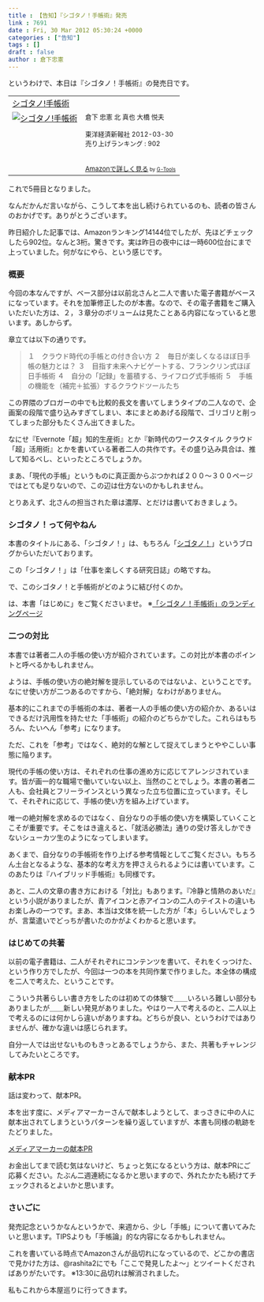 ```yaml
---
title : 【告知】『シゴタノ！手帳術』発売
link : 7691
date : Fri, 30 Mar 2012 05:30:24 +0000
categories : ["告知"]
tags : []
draft : false
author : 倉下忠憲
---
```


というわけで、本日は『シゴタノ！手帳術』の発売日です。

<table  border="0" cellpadding="5"><tr><td colspan="2"><a href="http://www.amazon.co.jp/%E3%82%B7%E3%82%B4%E3%82%BF%E3%83%8E-%E6%89%8B%E5%B8%B3%E8%A1%93-%E5%80%89%E4%B8%8B-%E5%BF%A0%E6%86%B2/dp/4492044574%3FSubscriptionId%3D15SMZCTB9V8NGR2TW082%26tag%3Drashita1000-22%26linkCode%3Dxm2%26camp%3D2025%26creative%3D165953%26creativeASIN%3D4492044574" target="_blank">シゴタノ!手帳術</a><img src="http://www.assoc-amazon.jp/e/ir?t=rashita1000-22&l=ur2&o=9" width="1" height="1" style="border: none;" alt="" /></td></tr><tr><td valign="top"><a href="http://www.amazon.co.jp/%E3%82%B7%E3%82%B4%E3%82%BF%E3%83%8E-%E6%89%8B%E5%B8%B3%E8%A1%93-%E5%80%89%E4%B8%8B-%E5%BF%A0%E6%86%B2/dp/4492044574%3FSubscriptionId%3D15SMZCTB9V8NGR2TW082%26tag%3Drashita1000-22%26linkCode%3Dxm2%26camp%3D2025%26creative%3D165953%26creativeASIN%3D4492044574" target="_blank"><img src="http://ecx.images-amazon.com/images/I/51WvT0LmqEL._SL160_.jpg" border="0" alt="シゴタノ!手帳術" /></a></td><td valign="top"><font size="-1">倉下 忠憲 北 真也 大橋 悦夫 <br /><br />東洋経済新報社  2012-03-30<br />売り上げランキング : 902<br /><br /><br /><a href="http://www.amazon.co.jp/%E3%82%B7%E3%82%B4%E3%82%BF%E3%83%8E-%E6%89%8B%E5%B8%B3%E8%A1%93-%E5%80%89%E4%B8%8B-%E5%BF%A0%E6%86%B2/dp/4492044574%3FSubscriptionId%3D15SMZCTB9V8NGR2TW082%26tag%3Drashita1000-22%26linkCode%3Dxm2%26camp%3D2025%26creative%3D165953%26creativeASIN%3D4492044574" target="_blank">Amazonで詳しく見る</a></font><font size="-2"> by <a href="http://www.goodpic.com/mt/aws/index.html" >G-Tools</a></font></td></tr></table>

これで5冊目となりました。

なんだかんだ言いながら、こうして本を出し続けられているのも、読者の皆さんのおかげです。ありがとうございます。

昨日紹介した記事では、Amazonランキング14144位でしたが、先ほどチェックしたら902位。なんと3桁。驚きです。実は昨日の夜中には一時600位台にまで上っていました。何がなにやら、という感じです。

<h3>概要</h3>
今回の本なんですが、ベース部分は以前北さんと二人で書いた電子書籍がベースになっています。それを加筆修正したのが本書。なので、その電子書籍をご購入いただいた方は、２，３章分のボリュームは見たことある内容になっていると思います。あしからず。

章立ては以下の通りです。



<blockquote>１　クラウド時代の手帳との付き合い方
２　毎日が楽しくなるほぼ日手帳の魅力とは？
３　目指す未来へナビゲートする、フランクリン式ほぼ日手帳術
４　自分の「記録」を蓄積する、ライフログ式手帳術
５　手帳の機能を（補完＋拡張）するクラウドツールたち</blockquote>



この界隈のブロガーの中でも比較的長文を書いてしまうタイプの二人なので、企画案の段階で盛り込みすぎてしまい、本にまとめあげる段階で、ゴリゴリと削ってしまった部分もたくさん出てきました。

なにせ『Evernote「超」知的生産術』とか『新時代のワークスタイル クラウド「超」活用術』とかを書いている著者二人の共作です。その盛り込み具合は、推して知るべし、といったところでしょうか。

まあ、「現代の手帳」というものに真正面からぶつかれば２００〜３００ページではとても足りないので、この辺は仕方ないのかもしれません。

とりあえず、北さんの担当された章は濃厚、とだけは書いておきましょう。

<h3>シゴタノ！って何やねん</h3>
本書のタイトルにある、「シゴタノ！」は、もちろん「<a href=" http://cyblog.jp/modules/weblogs/">シゴタノ！</a>」というブログからいただいております。

この「シゴタノ！」は「仕事を楽しくする研究日誌」の略ですね。

で、このシゴタノ！と手帳術がどのように結び付くのか。

は、本書「はじめに」をご覧くださいませ。
※<a href="http://digitalharvest.biz/book/shigotano/">「シゴタノ！手帳術」のランディングページ</a>

<h3>二つの対比</h3>
本書では著者二人の手帳の使い方が紹介されています。この対比が本書のポイントと呼べるかもしれません。

ようは、手帳の使い方の絶対解を提示しているのではないよ、ということです。なにせ使い方が二つあるのですから、「絶対解」なわけがありません。

基本的にこれまでの手帳術の本は、著者一人の手帳の使い方の紹介か、あるいはできるだけ汎用性を持たせた「手帳術」の紹介のどちらかでした。これらはもちろん、たいへん「参考」になります。

ただ、これを「参考」ではなく、絶対的な解として捉えてしまうとややこしい事態に陥ります。

現代の手帳の使い方は、それぞれの仕事の進め方に応じてアレンジされています。皆が画一的な職場で働いていない以上、当然のことでしょう。本書の著者二人も、会社員とフリーラインスという異なった立ち位置に立っています。そして、それぞれに応じて、手帳の使い方を組み上げています。

唯一の絶対解を求めるのではなく、自分なりの手帳の使い方を構築していくことこそが重要です。そこをはき違えると、「就活必勝法」通りの受け答えしかできないシューカツ生のようになってしまいます。

あくまで、自分なりの手帳術を作り上げる参考情報としてご覧ください。もちろん土台となるような、基本的な考え方を押さえられるようには書いています。このあたりは『ハイブリッド手帳術』も同様です。

あと、二人の文章の書き方における「対比」もあります。『冷静と情熱のあいだ』という小説がありましたが、青アイコンと赤アイコンの二人のテイストの違いもお楽しみの一つです。まあ、本当は文体を統一した方が「本」らしいんでしょうが、言葉遣いでどっちが書いたのかがよくわかると思います。

<h3>はじめての共著</h3>
以前の電子書籍は、二人がそれぞれにコンテンツを書いて、それをくっつけた、という作り方でしたが、今回は一つの本を共同作業で作りました。本全体の構成を二人で考えた、ということです。

こういう共著らしい書き方をしたのは初めての体験で＿＿いろいろ難しい部分もありましたが＿＿新しい発見がありました。やはり一人で考えるのと、二人以上で考えるのには何かしら違いがありますね。どちらが良い、というわけではありませんが、確かな違いは感じられます。

自分一人では出せないものもきっとあるでしょうから、また、共著もチャレンジしてみたいところです。

<h3>献本PR</h3>
話は変わって、献本PR。

本を出す度に、メディアマーカーさんで献本しようとして、まっさきに中の人に献本出されてしまうというパターンを繰り返していますが、本書も同様の軌跡をたどりました。

<a href="http://mediamarker.net/adbook/list318">メディアマーカーの献本PR</a>

お金出してまで読む気はないけど、ちょっと気になるという方は、献本PRにご応募ください。たぶん二週連続になるかと思いますので、外れたかたも続けてチェックされるとよいかと思います。

<h3>さいごに</h3>
発売記念というかなんというかで、来週から、少し「手帳」について書いてみたいと思います。TIPSよりも「手帳論」的な内容になるかもしれません。

これを書いている時点でAmazonさんが品切れになっているので、どこかの書店で見かけた方は、@rashita2にでも「ここで発見したよ〜」とツイートくださればありがたいです。
※13:30に品切れは解消されました。

私もこれから本屋巡りに行ってきます。


